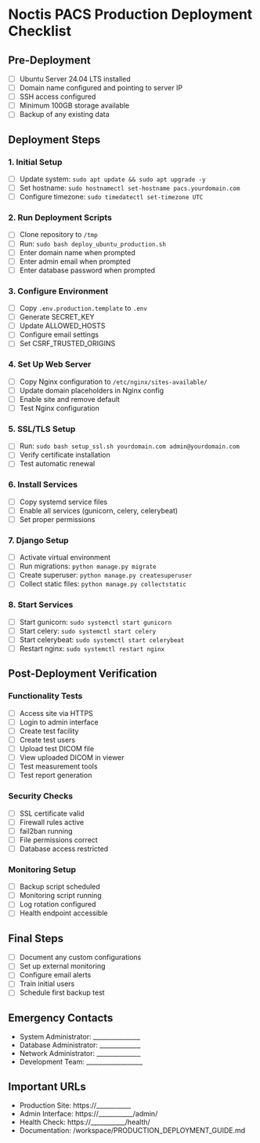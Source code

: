 # Noctis PACS Production Deployment Checklist

## Pre-Deployment
- [ ] Ubuntu Server 24.04 LTS installed
- [ ] Domain name configured and pointing to server IP
- [ ] SSH access configured
- [ ] Minimum 100GB storage available
- [ ] Backup of any existing data

## Deployment Steps

### 1. Initial Setup
- [ ] Update system: `sudo apt update && sudo apt upgrade -y`
- [ ] Set hostname: `sudo hostnamectl set-hostname pacs.yourdomain.com`
- [ ] Configure timezone: `sudo timedatectl set-timezone UTC`

### 2. Run Deployment Scripts
- [ ] Clone repository to `/tmp`
- [ ] Run: `sudo bash deploy_ubuntu_production.sh`
- [ ] Enter domain name when prompted
- [ ] Enter admin email when prompted
- [ ] Enter database password when prompted

### 3. Configure Environment
- [ ] Copy `.env.production.template` to `.env`
- [ ] Generate SECRET_KEY
- [ ] Update ALLOWED_HOSTS
- [ ] Configure email settings
- [ ] Set CSRF_TRUSTED_ORIGINS

### 4. Set Up Web Server
- [ ] Copy Nginx configuration to `/etc/nginx/sites-available/`
- [ ] Update domain placeholders in Nginx config
- [ ] Enable site and remove default
- [ ] Test Nginx configuration

### 5. SSL/TLS Setup
- [ ] Run: `sudo bash setup_ssl.sh yourdomain.com admin@yourdomain.com`
- [ ] Verify certificate installation
- [ ] Test automatic renewal

### 6. Install Services
- [ ] Copy systemd service files
- [ ] Enable all services (gunicorn, celery, celerybeat)
- [ ] Set proper permissions

### 7. Django Setup
- [ ] Activate virtual environment
- [ ] Run migrations: `python manage.py migrate`
- [ ] Create superuser: `python manage.py createsuperuser`
- [ ] Collect static files: `python manage.py collectstatic`

### 8. Start Services
- [ ] Start gunicorn: `sudo systemctl start gunicorn`
- [ ] Start celery: `sudo systemctl start celery`
- [ ] Start celerybeat: `sudo systemctl start celerybeat`
- [ ] Restart nginx: `sudo systemctl restart nginx`

## Post-Deployment Verification

### Functionality Tests
- [ ] Access site via HTTPS
- [ ] Login to admin interface
- [ ] Create test facility
- [ ] Create test users
- [ ] Upload test DICOM file
- [ ] View uploaded DICOM in viewer
- [ ] Test measurement tools
- [ ] Test report generation

### Security Checks
- [ ] SSL certificate valid
- [ ] Firewall rules active
- [ ] fail2ban running
- [ ] File permissions correct
- [ ] Database access restricted

### Monitoring Setup
- [ ] Backup script scheduled
- [ ] Monitoring script running
- [ ] Log rotation configured
- [ ] Health endpoint accessible

## Final Steps
- [ ] Document any custom configurations
- [ ] Set up external monitoring
- [ ] Configure email alerts
- [ ] Train initial users
- [ ] Schedule first backup test

## Emergency Contacts
- System Administrator: _______________
- Database Administrator: _____________
- Network Administrator: ______________
- Development Team: __________________

## Important URLs
- Production Site: https://___________
- Admin Interface: https://___________/admin/
- Health Check: https://___________/health/
- Documentation: /workspace/PRODUCTION_DEPLOYMENT_GUIDE.md
